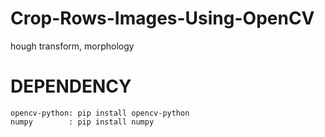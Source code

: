 # Crop-Rows-Images-Using-OpenCV
hough transform, morphology

# DEPENDENCY
    opencv-python: pip install opencv-python
    numpy        : pip install numpy
